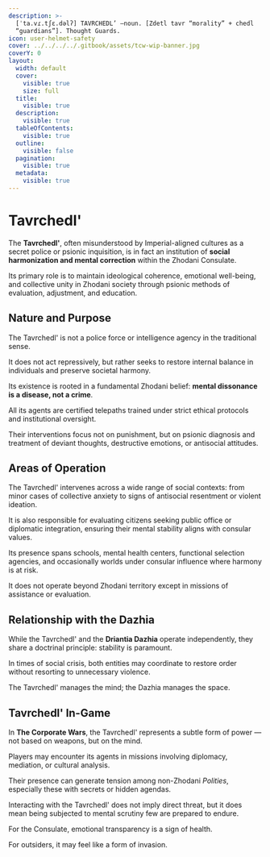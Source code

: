 ```yaml
---
description: >-
  [ˈta.vɾ.tʃɛ.dəlʔ] TAVRCHEDL’ –noun. [Zdetl tavr “morality” + chedl
  “guardians”]. Thought Guards.
icon: user-helmet-safety
cover: ../../../../.gitbook/assets/tcw-wip-banner.jpg
coverY: 0
layout:
  width: default
  cover:
    visible: true
    size: full
  title:
    visible: true
  description:
    visible: true
  tableOfContents:
    visible: true
  outline:
    visible: false
  pagination:
    visible: true
  metadata:
    visible: true
---
```


# Tavrchedl'

The **Tavrchedl'**, often misunderstood by Imperial-aligned cultures as a secret police or psionic inquisition, is in fact an institution of **social harmonization and mental correction** within the Zhodani Consulate.

Its primary role is to maintain ideological coherence, emotional well-being, and collective unity in Zhodani society through psionic methods of evaluation, adjustment, and education.

## Nature and Purpose

The Tavrchedl' is not a police force or intelligence agency in the traditional sense.

It does not act repressively, but rather seeks to restore internal balance in individuals and preserve societal harmony.

Its existence is rooted in a fundamental Zhodani belief: **mental dissonance is a disease, not a crime**.

All its agents are certified telepaths trained under strict ethical protocols and institutional oversight.

Their interventions focus not on punishment, but on psionic diagnosis and treatment of deviant thoughts, destructive emotions, or antisocial attitudes.

## Areas of Operation

The Tavrchedl' intervenes across a wide range of social contexts: from minor cases of collective anxiety to signs of antisocial resentment or violent ideation.

It is also responsible for evaluating citizens seeking public office or diplomatic integration, ensuring their mental stability aligns with consular values.

Its presence spans schools, mental health centers, functional selection agencies, and occasionally worlds under consular influence where harmony is at risk.

It does not operate beyond Zhodani territory except in missions of assistance or evaluation.

## Relationship with the Dazhia

While the Tavrchedl' and the **Driantia Dazhia** operate independently, they share a doctrinal principle: stability is paramount.

In times of social crisis, both entities may coordinate to restore order without resorting to unnecessary violence.

The Tavrchedl' manages the mind; the Dazhia manages the space.

## Tavrchedl' In-Game

In **The Corporate Wars**, the Tavrchedl' represents a subtle form of power — not based on weapons, but on the mind.

Players may encounter its agents in missions involving diplomacy, mediation, or cultural analysis.

Their presence can generate tension among non-Zhodani _Polities_, especially these with secrets or hidden agendas.

Interacting with the Tavrchedl' does not imply direct threat, but it does mean being subjected to mental scrutiny few are prepared to endure.

For the Consulate, emotional transparency is a sign of health.

For outsiders, it may feel like a form of invasion.
